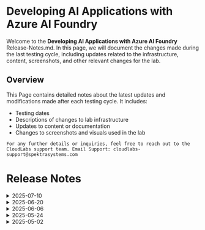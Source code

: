 # Developing AI Applications with Azure AI Foundry

Welcome to the **Developing AI Applications with Azure AI Foundry** Release-Notes.md. In this page, we will document the changes made during the last testing cycle, including updates related to the infrastructure, content, screenshots, and other relevant changes for the lab.

## Overview

This Page contains detailed notes about the latest updates and modifications made after each testing cycle. It includes:

- Testing dates
- Descriptions of changes to lab infrastructure
- Updates to content or documentation
- Changes to screenshots and visuals used in the lab

`For any further details or inquiries, feel free to reach out to the CloudLabs support team. Email Support: cloudlabs-support@spektrasystems.com`

# Release Notes

</details>
<details>
  <summary>2025-07-10</summary>

### Release Date: 2025-07-10
  
- **Testing Date**: 2025-07-10

## Infrastructure Changes

NA

## Content Changes

- **Change**:
    - There were a few UI changes, so I updated and added clear instructions.
    - **Getting started page**: Architecture Overview is updated and made minor changes as per the testing checklist

## Screenshot Updates

- **Change**: Screenshots are updated, which are unclear.

## Validation

  NA

## Testing Notes

- **Test Validation Summary**: Validated the lab guide steps, updated the content to reflect the latest changes.
---
</details>

<details>
  <summary>2025-06-20</summary>

### Release Date: 2025-06-20
  
- **Testing Date**: 2025-06-20

## Infrastructure Changes

NA

## Content Changes
   Lab 06 : 
        In Image and Text Moderation Using Azure AI Foundry, the initially provided images for testing harmful content   detection were not triggering detections. Updated the images to ensure the service correctly identifies harmful image content during testing.
## Screenshot Updates

- **Change**: The naming convention used for the Connected AI resource in the instructions did not align with the screenshot. Hence Updated the instruction to reflect the correct naming convention for consistency.

## Validation

  NA

## Testing Notes

- **Test Validation Summary**: Validated the lab guide steps, updated the content to reflect the latest UI changes.
 
</details>
<details>
  <summary>2025-06-06</summary>

### Release Date: 2025-06-06
  
- **Testing Date**: 2025-06-06

## Infrastructure Changes

NA

## Content Changes

- **Change**:
    - There were a few UI updates related to Azure OpenAI and minor grammatical errors, which I have corrected.
    - **Getting started page** NA

## Screenshot Updates

- **Change**: Screenshots are up-to-date.

## Validation

  NA

## Testing Notes

- **Test Validation Summary**: Validated the lab guide steps, updated the content to reflect the latest UI changes, and reorganized exercises for better alignment with the overall lab flow.

---
</details>

<details>
   <summary>2025-05-24</summary>

### Release Date: 2025-05-24

- **Testing Date**: 2025-05-24

## Infrastructure Changes

NA

## Content Changes

- **Change**:
    1. Updated lab guide with proper instructions.

## Screenshot Updates

- **Change**: 

    1. Screenshots have been updated as per new UI changes and updated instructions.
    2. New UI updates of Openai and AI foundry are accommodated in lab guide.

## Testing Notes

- **Testing Date**: 2025-05-24
- **Issues Found**: NA
- **Resolved Issues**: NA

---
</details>

<details>
  <summary>2025-05-02</summary>

### Release Date: 2025-05-02

- **Testing Date**: 2025-05-02

## Infrastructure Changes

NA

## Content Changes

- Minor Updates

  - Tested the lab and updated the lab guide with the latest UI changes.
  - Updated the file path in the VM.
      - Previous location: C:\LabFiles\Developing-AI-Applications-with-Azure-AI-Studio\Labs\data
      - New location: C:\LabFiles\Model-Evaluation-and-Model-Tunning\Labs\data

## Screenshot Updates

- updated the lab guide with the latest UI changes.

## Testing Notes
- **Testing Date**: 2025-05-02
- **Resolved Issues**: NA
- **Issues Found**: NA
- **Resolved Issues**: NA

</details>
